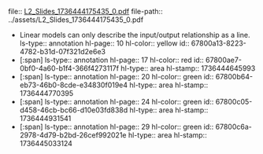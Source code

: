 file:: [L2_Slides_1736444175435_0.pdf](../assets/L2_Slides_1736444175435_0.pdf)
file-path:: ../assets/L2_Slides_1736444175435_0.pdf

- Linear models can only describe the input/output relationship as a line.
  ls-type:: annotation
  hl-page:: 10
  hl-color:: yellow
  id:: 67800a13-8223-4782-b31d-07f321d2e6e3
- [:span]
  ls-type:: annotation
  hl-page:: 17
  hl-color:: red
  id:: 67800ae7-0bf0-4a60-b1f4-366f4273117f
  hl-type:: area
  hl-stamp:: 1736444645993
- [:span]
  ls-type:: annotation
  hl-page:: 20
  hl-color:: green
  id:: 67800b64-eb73-46b0-8cde-e34830f019e4
  hl-type:: area
  hl-stamp:: 1736444770395
- [:span]
  ls-type:: annotation
  hl-page:: 24
  hl-color:: green
  id:: 67800c05-d458-46cb-bc66-d10e03fd838d
  hl-type:: area
  hl-stamp:: 1736444931541
- [:span]
  ls-type:: annotation
  hl-page:: 29
  hl-color:: green
  id:: 67800c6a-2978-4d79-b2bd-26cef992021e
  hl-type:: area
  hl-stamp:: 1736445033124